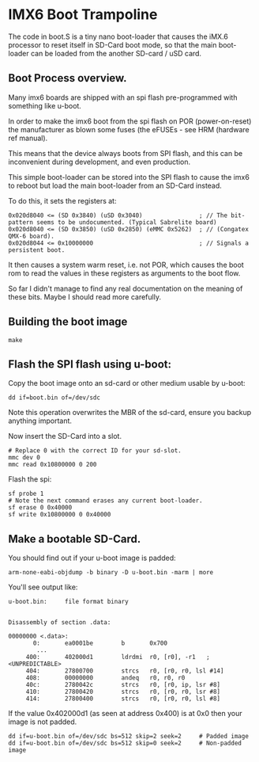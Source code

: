 # IMX6 Boot Trampoline

The code in boot.S is a tiny nano boot-loader that causes the iMX.6
processor to reset itself in SD-Card boot mode, so that the main 
boot-loader can be loaded from the another SD-card / uSD card.

## Boot Process overview.

Many imx6 boards are shipped with an spi flash pre-programmed with
something like u-boot.

In order to make the imx6 boot from the spi flash on POR (power-on-reset)
the manufacturer as blown some fuses (the eFUSEs - see HRM (hardware ref manual).

This means that the device always boots from SPI flash, and this can be
inconvenient during development, and even production.

This simple boot-loader can be stored into the SPI flash to cause the imx6 to reboot
but load the main boot-loader from an SD-Card instead.

To do this, it sets the registers at:

    0x020d8040 <= (SD 0x3840) (uSD 0x3040)                ; // The bit-pattern seems to be undocumented. (Typical Sabrelite board)
    0x020d8040 <= (SD 0x3850) (uSD 0x2850) (eMMC 0x5262)  ; // (Congatex QMX-6 board).
    0x020d8044 <= 0x10000000                              ; // Signals a persistent boot.

It then causes a system warm reset, i.e. not POR, which causes the boot rom
to read the values in these registers as arguments to the boot flow.

So far I didn't manage to find any real documentation on the meaning of these
bits. Maybe I should read more carefully.


## Building the boot image

    make

## Flash the SPI flash using u-boot:

Copy the boot image onto an sd-card or other medium usable by u-boot:

    dd if=boot.bin of=/dev/sdc

Note this operation overwrites the MBR of the sd-card, ensure you backup anything important.

Now insert the SD-Card into a slot.

    # Replace 0 with the correct ID for your sd-slot.
    mmc dev 0
    mmc read 0x10800000 0 200

Flash the spi:

    sf probe 1
    # Note the next command erases any current boot-loader.
    sf erase 0 0x40000
    sf write 0x10800000 0 0x40000

## Make a bootable SD-Card.

You should find out if your u-boot image is padded:

    arm-none-eabi-objdump -b binary -D u-boot.bin -marm | more

You'll see output like:

    u-boot.bin:     file format binary
    
    
    Disassembly of section .data:
    
    00000000 <.data>:
           0:       ea0001be        b       0x700
            ...
         400:       402000d1        ldrdmi  r0, [r0], -r1   ; <UNPREDICTABLE>
         404:       27800700        strcs   r0, [r0, r0, lsl #14]
         408:       00000000        andeq   r0, r0, r0
         40c:       2780042c        strcs   r0, [r0, ip, lsr #8]
         410:       27800420        strcs   r0, [r0, r0, lsr #8]
         414:       27800400        strcs   r0, [r0, r0, lsl #8]
    

If the value 0x402000d1 (as seen at address 0x400) is at 0x0 then your image is not padded.

    dd if=u-boot.bin of=/dev/sdc bs=512 skip=2 seek=2     # Padded image
    dd if=u-boot.bin of=/dev/sdc bs=512 skip=0 seek=2     # Non-padded image



